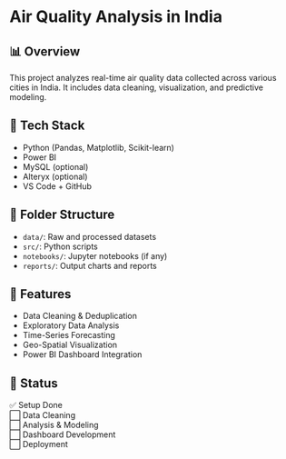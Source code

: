 # Air Quality Analysis in India

## 📊 Overview
This project analyzes real-time air quality data collected across various cities in India. It includes data cleaning, visualization, and predictive modeling.

## 🔧 Tech Stack
- Python (Pandas, Matplotlib, Scikit-learn)
- Power BI
- MySQL (optional)
- Alteryx (optional)
- VS Code + GitHub

## 📁 Folder Structure
- `data/`: Raw and processed datasets
- `src/`: Python scripts
- `notebooks/`: Jupyter notebooks (if any)
- `reports/`: Output charts and reports

## 🚀 Features
- Data Cleaning & Deduplication
- Exploratory Data Analysis
- Time-Series Forecasting
- Geo-Spatial Visualization
- Power BI Dashboard Integration

## 📌 Status
✅ Setup Done  
⬜ Data Cleaning  
⬜ Analysis & Modeling  
⬜ Dashboard Development  
⬜ Deployment  
